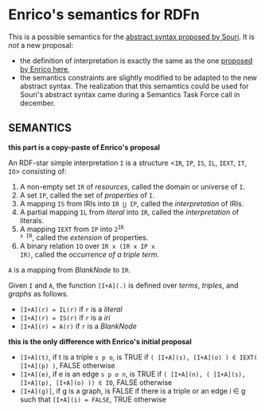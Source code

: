 # Enrico's semantics for RDFn

This is a possible semantics for the [abstract syntax proposed by Souri].
It is *not* a new proposal:
* the definition of interpretation is exactly the same as the one [proposed by Enrico here],
* the semantics constraints are slightly modified to be adapted to the new abstract syntax.
The realization that this semamtics could be used for Souri's abstract syntax came during a Semantics Task Force call in december.

[abstract syntax proposed by Souri]: https://lists.w3.org/Archives/Public/public-rdf-star-wg/2024Jan/0002.html
[proposed by Enrico here]: https://github.com/w3c/rdf-star-wg/wiki/Semantics%3A-Andy%27s-proposal#semantics

## SEMANTICS

**this part is a copy-paste of Enrico's proposal**

An RDF-star simple interpretation `I` is a structure <<code>IR</code>, <code>IP</code>, <code>IS</code>, <code>IL</code>, <code>IEXT</code>, <code>IT</code>, <code>IO</code>> consisting of:
1. A non-empty set <code>IR</code> of _resources_, called the domain or universe of <code>I</code>.
2. A set <code>IP</code>, called the set of _properties_ of <code>I</code>.
3. A mapping <code>IS</code> from IRIs into <code>IR ⋃ IP</code>, called the _interpretation_ of IRIs.
4. A partial mapping <code>IL</code> from _literal_ into <code>IR</code>, called the _interpretation_ of literals.</br>
5. A mapping <code>IEXT</code> from <code>IP</code> into <code>2<sup>IR x IR</sup></code>, called the _extension_ of properties. </br>
6. A binary relation <code>IO</code> over <code>IR x (IR x IP x IR)</code>, called the _occurrence of a triple term_.

<code>A</code> is a mapping from _BlankNode_ to <code>IR</code>.

<p>

Given `I` and `A`, the function <code>\[I+A\](.)</code> is defined over _terms_, _triples_, and _graphs_ as follows.

* <code>\[I+A\](r) = IL(r)</code>    if `r` is a _literal_ <br/>
* <code>\[I+A\](r) = IS(r)</code>    if `r` is a _iri_ <br/>
* <code>\[I+A\](r) = A<sub></sub>(r)</code>     if `r` is a _BlankNode_ <br/>

<p>

**this is the only difference with Enrico's initial proposal**

* `[I+A](t)`, if t is a triple `s p o`,
  is TRUE if `( [I+A](s), [I+A](o) ) ∈ IEXT( [I+A](p) )`,
  FALSE otherwise
* `[I+A](e)`, if e is an edge `s p o n`,
  is TRUE if `( [I+A](n), ( [I+A](s), [I+A](p), [I+A](o) )) ∈ IO`,
  FALSE otherwise
* `[I+A](g)]`, if g is a graph,
  is FALSE if there is a triple or an edge i ∈ g such that `[I+A](i) = FALSE`,
  TRUE otherwise
